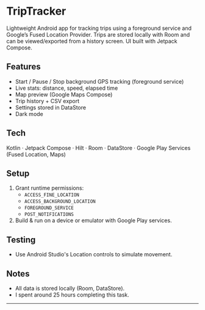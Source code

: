 # TripTracker

Lightweight Android app for tracking trips using a foreground service and Google’s Fused Location
Provider. Trips are stored locally with Room and can be viewed/exported from a history screen. UI
built with Jetpack Compose.

## Features

- Start / Pause / Stop background GPS tracking (foreground service)
- Live stats: distance, speed, elapsed time
- Map preview (Google Maps Compose)
- Trip history + CSV export
- Settings stored in DataStore
- Dark mode

## Tech

Kotlin · Jetpack Compose · Hilt · Room · DataStore · Google Play Services (Fused Location, Maps)

## Setup

1. Grant runtime permissions:
    - `ACCESS_FINE_LOCATION`
    - `ACCESS_BACKGROUND_LOCATION`
    - `FOREGROUND_SERVICE`
    - `POST_NOTIFICATIONS`
2. Build & run on a device or emulator with Google Play services.

## Testing

- Use Android Studio's Location controls to simulate movement.

## Notes

- All data is stored locally (Room, DataStore).
- I spent around 25 hours completing this task.

---